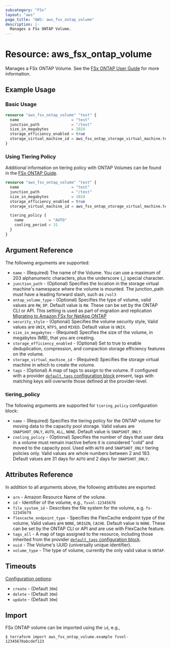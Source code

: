 ```yaml
---
subcategory: "FSx"
layout: "aws"
page_title: "AWS: aws_fsx_ontap_volume"
description: |-
  Manages a FSx ONTAP Volume.
---
```


# Resource: aws_fsx_ontap_volume

Manages a FSx ONTAP Volume.
See the [FSx ONTAP User Guide](https://docs.aws.amazon.com/fsx/latest/ONTAPGuide/managing-volumes.html) for more information.

## Example Usage

### Basic Usage

```terraform
resource "aws_fsx_ontap_volume" "test" {
  name                       = "test"
  junction_path              = "/test"
  size_in_megabytes          = 1024
  storage_efficiency_enabled = true
  storage_virtual_machine_id = aws_fsx_ontap_storage_virtual_machine.test.id
}
```

### Using Tiering Policy

Additional information on tiering policy with ONTAP Volumes can be found in the [FSx ONTAP Guide](https://docs.aws.amazon.com/fsx/latest/ONTAPGuide/managing-volumes.html).

```terraform
resource "aws_fsx_ontap_volume" "test" {
  name                       = "test"
  junction_path              = "/test"
  size_in_megabytes          = 1024
  storage_efficiency_enabled = true
  storage_virtual_machine_id = aws_fsx_ontap_storage_virtual_machine.test.id

  tiering_policy {
    name           = "AUTO"
    cooling_period = 31
  }
}
```

## Argument Reference

The following arguments are supported:

* `name` - (Required) The name of the Volume. You can use a maximum of 203 alphanumeric characters, plus the underscore (_) special character.
* `junction_path` - (Optional) Specifies the location in the storage virtual machine's namespace where the volume is mounted. The junction_path must have a leading forward slash, such as `/vol3`
* `ontap_volume_type` - (Optional) Specifies the type of volume, valid values are `RW`, `DP`. Default value is `RW`. These can be set by the ONTAP CLI or API. This setting is used as part of migration and replication [Migrating to Amazon FSx for NetApp ONTAP](https://docs.aws.amazon.com/fsx/latest/ONTAPGuide/migrating-fsx-ontap.html)
* `security_style` - (Optional) Specifies the volume security style, Valid values are `UNIX`, `NTFS`, and `MIXED`. Default value is `UNIX`.
* `size_in_megabytes` - (Required) Specifies the size of the volume, in megabytes (MB), that you are creating.
* `storage_efficiency_enabled` - (Optional) Set to true to enable deduplication, compression, and compaction storage efficiency features on the volume.
* `storage_virtual_machine_id` - (Required) Specifies the storage virtual machine in which to create the volume.
* `tags` - (Optional) A map of tags to assign to the volume. If configured with a provider [`default_tags` configuration block](https://registry.terraform.io/providers/hashicorp/aws/latest/docs#default_tags-configuration-block) present, tags with matching keys will overwrite those defined at the provider-level.

### tiering_policy

The following arguments are supported for `tiering_policy` configuration block:

* `name` - (Required) Specifies the tiering policy for the ONTAP volume for moving data to the capacity pool storage. Valid values are `SNAPSHOT_ONLY`, `AUTO`, `ALL`, `NONE`. Default value is `SNAPSHOT_ONLY`.
* `cooling_policy` - (Optional) Specifies the number of days that user data in a volume must remain inactive before it is considered "cold" and moved to the capacity pool. Used with `AUTO` and `SNAPSHOT_ONLY` tiering policies only. Valid values are whole numbers between 2 and 183. Default values are 31 days for `AUTO` and 2 days for `SNAPSHOT_ONLY`.

## Attributes Reference

In addition to all arguments above, the following attributes are exported:

* `arn` - Amazon Resource Name of the volune.
* `id` - Identifier of the volume, e.g., `fsvol-12345678`
* `file_system_id` - Describes the file system for the volume, e.g. `fs-12345679`
* `flexcache_endpoint_type` - Specifies the FlexCache endpoint type of the volume, Valid values are `NONE`, `ORIGIN`, `CACHE`. Default value is `NONE`. These can be set by the ONTAP CLI or API and are use with FlexCache feature.
* `tags_all` - A map of tags assigned to the resource, including those inherited from the provider [`default_tags` configuration block](https://registry.terraform.io/providers/hashicorp/aws/latest/docs#default_tags-configuration-block).
* `uuid` - The Volume's UUID (universally unique identifier).
* `volume_type` - The type of volume, currently the only valid value is `ONTAP`.

## Timeouts

[Configuration options](https://developer.hashicorp.com/terraform/language/resources/syntax#operation-timeouts):

* `create` - (Default `30m`)
* `delete` - (Default `30m`)
* `update` - (Default `30m`)

## Import

FSx ONTAP volume can be imported using the `id`, e.g.,

```
$ terraform import aws_fsx_ontap_volume.example fsvol-12345678abcdef123
```
